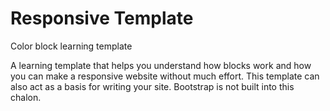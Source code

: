 # Responsive Template
 Color block learning template
 
 
A learning template that helps you understand how blocks work and how you can make a responsive website without much effort. This template can also act as a basis for writing your site. Bootstrap is not built into this chalon.
